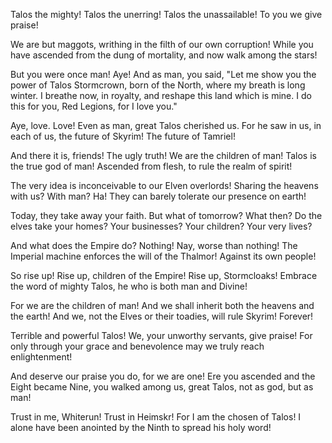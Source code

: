 Talos the mighty! Talos the unerring! Talos the unassailable! To you we give praise!

We are but maggots, writhing in the filth of our own corruption! While you have ascended from the dung of mortality, and now walk among the stars!

But you were once man! Aye! And as man, you said, "Let me show you the power of Talos Stormcrown, born of the North, where my breath is long winter. I breathe now, in royalty, and reshape this land which is mine. I do this for you, Red Legions, for I love you."

Aye, love. Love! Even as man, great Talos cherished us. For he saw in us, in each of us, the future of Skyrim! The future of Tamriel!

And there it is, friends! The ugly truth! We are the children of man! Talos is the true god of man! Ascended from flesh, to rule the realm of spirit!

The very idea is inconceivable to our Elven overlords! Sharing the heavens with us? With man? Ha! They can barely tolerate our presence on earth!

Today, they take away your faith. But what of tomorrow? What then? Do the elves take your homes? Your businesses? Your children? Your very lives?

And what does the Empire do? Nothing! Nay, worse than nothing! The Imperial machine enforces the will of the Thalmor! Against its own people!

So rise up! Rise up, children of the Empire! Rise up, Stormcloaks! Embrace the word of mighty Talos, he who is both man and Divine!

For we are the children of man! And we shall inherit both the heavens and the earth! And we, not the Elves or their toadies, will rule Skyrim! Forever!

Terrible and powerful Talos! We, your unworthy servants, give praise! For only through your grace and benevolence may we truly reach enlightenment!

And deserve our praise you do, for we are one! Ere you ascended and the Eight became Nine, you walked among us, great Talos, not as god, but as man!

Trust in me, Whiterun! Trust in Heimskr! For I am the chosen of Talos! I alone have been anointed by the Ninth to spread his holy word!